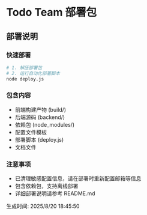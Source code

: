 # Todo Team 部署包

## 部署说明

### 快速部署
```bash
# 1. 解压部署包
# 2. 运行自动化部署脚本
node deploy.js
```

### 包含内容
- 前端构建产物 (build/)
- 后端源码 (backend/)
- 依赖包 (node_modules/)
- 配置文件模板
- 部署脚本 (deploy.js)
- 文档文件

### 注意事项
- 已清理敏感配置信息，请在部署时重新配置邮箱等信息
- 包含依赖包，支持离线部署
- 详细部署说明请参考 README.md

生成时间: 2025/8/20 18:45:50
